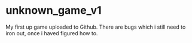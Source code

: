 # unknown_game_v1
My first up game uploaded to Github. There are bugs which i still need to iron out, once i haved figured how to.
